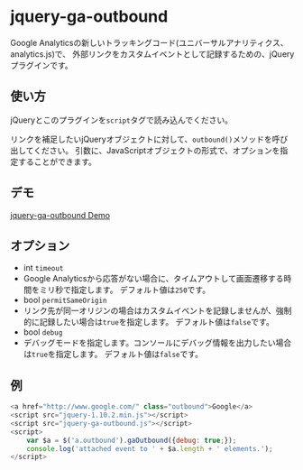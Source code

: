 # jquery-ga-outbound

Google Analyticsの新しいトラッキングコード(ユニバーサルアナリティクス、analytics.js)で、
外部リンクをカスタムイベントとして記録するための、jQueryプラグインです。

## 使い方

jQueryとこのプラグインを`script`タグで読み込んでください。

リンクを補足したいjQueryオブジェクトに対して、`outbound()`メソッドを呼び出してください。
引数に、JavaScriptオブジェクトの形式で、オプションを指定することができます。

## デモ

[jquery-ga-outbound Demo](http://rotsuya.github.io/jquery-ga-outbound)

## オプション

* int `timeout`
 * Google Analyticsから応答がない場合に、タイムアウトして画面遷移する時間をミリ秒で指定します。
デフォルト値は`250`です。
* bool `permitSameOrigin`
 * リンク先が同一オリジンの場合はカスタムイベントを記録しませんが、強制的に記録したい場合は`true`を指定します。
デフォルト値は`false`です。
* bool `debug`
 * デバッグモードを指定します。コンソールにデバッグ情報を出力したい場合は`true`を指定します。
デフォルト値は`false`です。

## 例

```javascript
<a href="http://www.google.com/" class="outbound">Google</a>
<script src="jquery-1.10.2.min.js"></script>
<script src="jquery-ga-outbound.js"></script>
<script>
    var $a = $('a.outbound').gaOutbound({debug: true;});
    console.log('attached event to ' + $a.length + ' elements.');
</script>
```